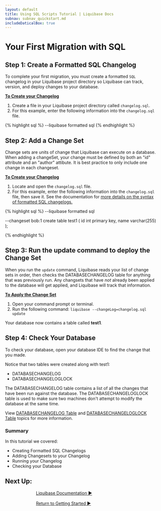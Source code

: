 ```yaml
---
layout: default
title: Using SQL Scripts Tutorial | Liquibase Docs
subnav: subnav_quickstart.md
includeDaticalBox: true
---
```

# Your First Migration with SQL

## Step 1: Create a Formatted SQL Changelog

To complete your first migration, you must create a formatted `SQL` changelog in your Liquibase project directory so Liquibase can track, version, and deploy changes to your database.

**<u>To Create your Changelog</u>**
1. Create a file in your Liquibase project directory called `changelog.sql`.
2. For this example, enter the following information into the `changelog.sql` file.

{% highlight sql %}
--liquibase formatted sql
{% endhighlight %}

## Step 2: Add a Change Set
Change sets are units of change that Liquibase can execute on a database. When adding a changeSet, your change must be defined by both an "id" attribute and an "author" attibute. It is best practice to only include one change in each changeset.

**<u>To Create your Changelog</u>**
1. Locate and open the `changelog.sql` file.
2. For this example, enter the following information into the `changelog.sql` file, then save it. 
See the documentation for [more details on the syntax of formatted SQL changelogs.](/documentation/sql_format.html)

{% highlight sql %}
--liquibase formatted sql

--changeset bob:1
create table test1 (
id int primary key,
name varchar(255)
);

{% endhighlight %}

## Step 3: Run the update command to deploy the Change Set

When you run the `update` command, Liquibase reads your list of change sets in order, then checks the DATABASECHANGELOG table for anything that was previously run. Any changsets that
have *not* already been applied to the database will get applied, and Liquibase will track that information.

**<u>To Apply the Change Set</u>**
1. Open your command prompt or terminal.
2. Run the following command: `liquibase --changeLog=changelog.sql update`

Your database now contains a table called **test1**.

## Step 4: Check Your Database
To check your database, open your database IDE to find the change that you made.

Notice that two tables were created along with test1: 
- DATABASECHANGELOG
- DATABASECHANGELOGLOCK

The DATABASECHANGELOG table contains a list of all the changes that 
have been run against the database. The DATABASECHANGELOGLOCK table is used to make sure two machines don't attempt to modify the database at the same time.

View [DATABASECHANGELOG Table](/documentation/databasechangelog_table.html) and [DATABASECHANGELOGLOCK Table](/documentation/databasechangeloglock_table.html) topics for more information.

### Summary
In this tutorial we covered:
- Creating Formatted SQL Changelogs
- Adding Changesets to your Changelog
- Running your Changelog
- Checking your Database

## **Next Up:** 

<div class="cta-container" style="margin-left: auto; margin-right: auto; width: 300px; height: 50px">
<div class="cta cta--block"><a href="/documentation/index.html">Liquibase Documentation ►</a></div>
<br>
<div class="cta cta--block"><a href="/quickstart.html">Return to Getting Started ►</a></div>
</div>
